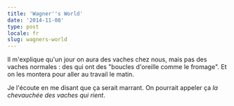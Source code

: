 ```yaml
---
title: 'Wagner''s World'
date: '2014-11-08'
type: post
locale: fr
slug: wagners-world
---
```


Il m'explique qu'un jour on aura des vaches chez nous, mais pas des vaches normales : des qui ont des "boucles d'oreille comme le fromage". Et on les montera pour aller au travail le matin.

Je l'écoute en me disant que ça serait marrant. On pourrait appeler ça _la chevauchée des vaches qui rient_.
